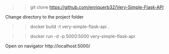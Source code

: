 >> git clone https://github.com/enriquerb32/Very-Simple-Flask-API

Change directory to the project folder

>> docker build -t very-simple-flask-api .

>> docker run -d -p 5000:5000 very-simple-flask-api

Open on navigator http://localhost:5000/
